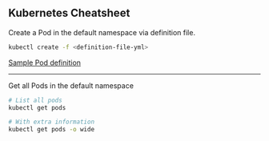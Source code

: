 ## Kubernetes Cheatsheet

Create a Pod in the default namespace via definition file.

```bash
kubectl create -f <definition-file-yml>
```

[Sample Pod definition](../src/1_simple_pod.yml)

---

Get all Pods in the default namespace

```bash
# List all pods
kubectl get pods

# With extra information
kubectl get pods -o wide
```